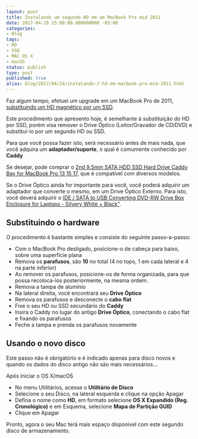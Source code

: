 ```yaml
---
layout: post
title: Instalando um segundo HD em um MacBook Pro mid 2011
date: 2017-04-28 15:00:00.000000000 -03:00
categories:
- Blog
tags:
- HD
- SSD
- MAC OS X
- macOS
status: publish
type: post
published: true
alias: blog/2017/04/24/instalando-2-hd-em-macbook-pro-mid-2011.html
---
```


Faz algum tempo, efetuei um upgrade em um MacBook Pro de 2011, [substituindo um HD magnético por um SSD](http://www.maiconschmitz.com.br/blog/2015/11/11/instalando-ssd-em-macbook-pro-mid-2011 "Substituindo um HD magnético por um SSD").

Este procedimento que apresento hoje, é semelhante à substituição do HD por SSD, porém visa remover o Drive Óptico (Leitor/Gravador de CD/DVD) e substituí-lo por um segundo HD ou SSD.

Para que você possa fazer isto, será necessário antes de mais nada, que você adquira um **adaptador/suporte**, o qual é comumente conhecido por **Caddy**

Se desejar, pode comprar o [2nd 9.5mm SATA HDD SSD Hard Drive Caddy Bay for MacBook Pro 13 15 17](http://www.dx.com/p/designer-s-2-5-sata-to-sata-hdd-ssd-caddy-for-12-7mm-optical-drive-122075?Utm_rid=70879913&Utm_source=affiliate "2nd 9.5mm SATA HDD SSD Hard Drive Caddy Bay for MacBook Pro"), que é compatível com diversos modelos.

Se o Drive Óptico ainda for importante para você, você poderá adquirir um adaptador que converte o mesmo, em um Drive Óptico Externo. Para isto, você deverá adquirir o [IDE / SATA to USB Converting DVD-RW Drive Box Enclosure for Laptops - Silvery White + Black"](http://www.dx.com/p/01-ide-sata-to-usb-converting-dvd-rw-drive-box-for-laptops-silvery-white-black-200369?Utm_rid=70879913&Utm_source=affiliate "IDE / SATA to USB Converting DVD-RW Drive Box Enclosure for Laptops - Silvery White + Black").

## Substituindo o hardware

O procedimento é bastante simples e consiste do seguinte passo-a-passo:

* Com o MacBook Pro desligado, posicione-o de cabeça para baixo, sobre uma superfície plana
* Remova os **parafusos**, são **10** no total (4 no topo, 1 em cada lateral e 4 na parte inferior)
* Ao remover os parafusos, posicione-os de forma organizada, para que possa recoloca-los posteriormente, na mesma ordem.
* Remova a tampa de alumínio
* Na lateral direita, você encontrará seu **Drive Óptico**
* Remova os parafusos e desconecte o **cabo flat**
* Fixe o seu HD ou SSD secundário do **Caddy**
* Insira o Caddy no lugar do antigo **Drive Óptico**, conectando o cabo flat e fixando os parafusos
* Feche a tampa e prenda os parafusos novamente


## Usando o novo disco

Este passo não é obrigatório e é indicado apenas para disco novos e quando os dados do disco antigo não são mais necessários...

Após iniciar o OS X/macOS

* No menu Utilitários, acesse o **Utilitário de Disco**
* Selecione o seu Disco, na lateral esquerda e clique na opção Apagar
* Defina o nome como **HD**, em formato selecione **OS X Expandido (Reg. Cronológico)** e em Esquema, selecione **Mapa de Partição GUID**
* Clique em Apagar

Pronto, agora o seu Mac terá mais espaço disponível com este segundo disco de armazenamento.